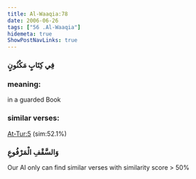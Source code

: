 ```yaml
---
title: Al-Waaqia:78
date: 2006-06-26
tags: ["56 .Al-Waaqia"]
hidemeta: true 
ShowPostNavLinks: true 
---
```

### فِي كِتَابٍ مَكْنُونٍ
### meaning: 
in a guarded Book
### similar verses: 

[At-Tur:5](/52/5) (sim:52.1%)

### وَالسَّقْفِ الْمَرْفُوعِ

Our AI only can find similar verses with similarity score > 50% 



